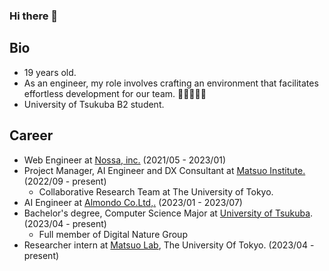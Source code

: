 ### Hi there 👋

## Bio
- 19 years old.
- As an engineer, my role involves crafting an environment that facilitates effortless development for our team. 🧑‍💻👩‍💻✨
- University of Tsukuba B2 student.

## Career
- Web Engineer at [Nossa, inc.](https://www.nossa.co.jp) (2021/05 - 2023/01)
- Project Manager, AI Engineer and DX Consultant at [Matsuo Institute.](https://matsuo-institute.com) (2022/09 - present)
  - Collaborative Research Team at The University of Tokyo.
- AI Engineer at [Almondo Co.Ltd,.](http://almondotech.com/) (2023/01 - 2023/07)
- Bachelor's degree, Computer Science Major at [University of Tsukuba](https://www.tsukuba.ac.jp/en/). (2023/04 - present)
  - Full member of Digital Nature Group
- Researcher intern at [Matsuo Lab](https://weblab.t.u-tokyo.ac.jp), The University Of Tokyo. (2023/04 - present)
